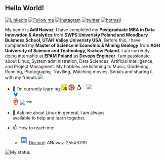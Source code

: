 ## Hello World!

[![Linkedin](https://img.shields.io/badge/-LinkedIn-blue?style=flat&logo=Linkedin&logoColor=white)](https://www.linkedin.com/in/adil-nawaz-b3ba0a82/)
[<img src="https://img.shields.io/github/followers/ADIL-PC?label=follow&style=social" height="22" title="Follow me" />](https://github.com/ADIL-PC) 
[![Instagram](https://img.shields.io/badge/-Instagram-c13584?style=flat&labelColor=c13584&logo=instagram&logoColor=white)](https://www.instagram.com/aadilnawaz)
[![twitter](https://img.shields.io/badge/-twitter-c14438?style=flat&logo=twitter&logoColor=white)](https://twitter.com/geosadil)
[![hotmail](https://img.shields.io/badge/-hotmail-c14438?style=flat&logo=hotmail&logoColor=white)](mailto:adil_pu@hotmail.com)


My name is **Adil Nawaz**, I have completed my  **Postgraduate MBA in Data Innovation & Analytics** from **SWPS Univeristy Poland and Woodbury Buisness School, UTAH Valley Univeristy USA.** Before this, I have completed my **Master of Science in Economic & Mining Geology** from **AGH University of Science and Technology, Krakow Poland.**
I am currently doing internship at **EPAM Poland** as **Devops Engineer**. I am passionate about Linux, System administration, Data Sciences, Artificial Intelligence, and Project Managment. My hobbies are listening to Music, Gardening, Running, Photography, Travlling, Watching movies, Serials and sharing it with my friends <img height ="20" src= "https://camo.githubusercontent.com/6ba7b982e69849c28d40e15131d5557cd65455a6/68747470733a2f2f6d656469612e67697068792e636f6d2f6d656469612f4c6e516a7057614f4e386e68723231764e572f67697068792e676966" />

<img align= "right" width= "240" src= "https://pa1.narvii.com/6580/8098c6e9207376889eeb0532d9f5a0723c4d73f5_hq.gif"/>


- 🌱 I’m currently learning <img height="20" src="https://raw.githubusercontent.com/github/explore/80688e429a7d4ef2fca1e82350fe8e3517d3494d/topics/javascript/javascript.png"></code>
<code><img height="20" src="https://raw.githubusercontent.com/github/explore/80688e429a7d4ef2fca1e82350fe8e3517d3494d/topics/ubuntu/ubuntu.png"></code>
<code><img height="20" src="https://raw.githubusercontent.com/github/explore/80688e429a7d4ef2fca1e82350fe8e3517d3494d/topics/linux/linux.png"></code>
<code> <img height = "20" src = "https://raw.githubusercontent.com/github/explore/80688e429a7d4ef2fca1e82350fe8e3517d3494d/topics/vagrant/vagrant.png"> </code>
<code><img height="20" src="https://raw.githubusercontent.com/github/explore/80688e429a7d4ef2fca1e82350fe8e3517d3494d/topics/html/html.png"></code>
<code><img height="20" src="https://raw.githubusercontent.com/github/explore/80688e429a7d4ef2fca1e82350fe8e3517d3494d/topics/ansible/ansible.pngg"></code>
<code><img height="20" src="https://raw.githubusercontent.com/github/explore/80688e429a7d4ef2fca1e82350fe8e3517d3494d/topics/git/git.png"></code>

- 💬 Ask me about Linux in general, I am always <br> available to help and learn together.

- 📫 How to reach me: 
   - <a><img height="25" src="https://raw.githubusercontent.com/github/explore/80688e429a7d4ef2fca1e82350fe8e3517d3494d/topics/discord/discord.png"> [Discord](https://discord.com/): ANawaz-255#3739 </a>

<img title="My status" align="left" heigth="320" width="420" src="https://github-readme-stats.vercel.app/api?username=ADIL-PC&hide=issues&count_private=true&icon_color=871486&title_color=000000&bg_color=ffffff&show_icons=true)"
/>


